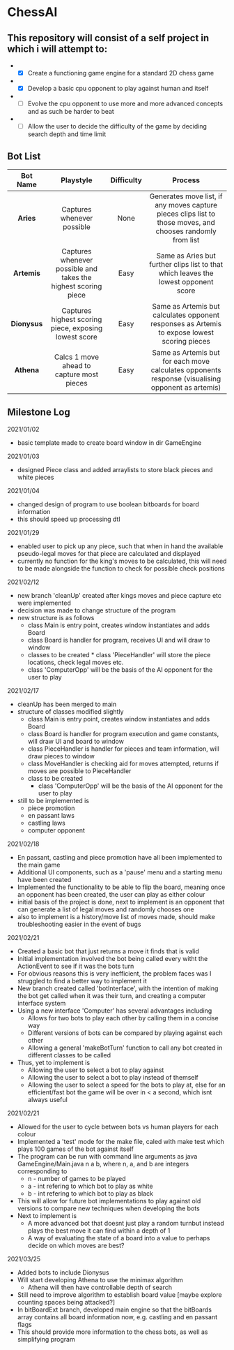 # ChessAI

## This repository will consist of a self project in which i will attempt to:
  *  - [X] Create a functioning game engine for a standard 2D chess game
  *  - [X] Develop a basic cpu opponent to play against human and itself
  *  - [ ] Evolve the cpu opponent to use more and more advanced concepts and as such be harder to beat
  *  - [ ] Allow the user to decide the difficulty of the game by deciding search depth and time limit

## Bot List

Bot Name | Playstyle | Difficulty | Process
 :---:|:---:|:---:|:---:
**Aries** | Captures whenever possible | None | Generates move list, if any moves capture pieces clips list to those moves, and chooses randomly from list
**Artemis** | Captures whenever possible and takes the highest scoring piece | Easy | Same as Aries but further clips list to that which leaves the lowest opponent score
**Dionysus** | Captures highest scoring piece, exposing lowest score | Easy | Same as Artemis but calculates opponent responses as Artemis to expose lowest scoring pieces
**Athena** | Calcs 1 move ahead to capture most pieces | Easy | Same as Artemis but for each move calculates opponents response (visualising opponent as artemis)

## Milestone Log

2021/01/02
  * basic template made to create board window in dir GameEngine

2021/01/03
  * designed Piece class and added arraylists to store black pieces and white pieces

2021/01/04
  * changed design of program to use boolean bitboards for board information
  * this should speed up processing dtl

2021/01/29
  * enabled user to pick up any piece, such that when in hand the available pseudo-legal moves for that piece are calculated and displayed
  * currently no function for the king's moves to be calculated, this will need to be made alongside the function to check for possible check positions

2021/02/12
  * new branch 'cleanUp' created after kings moves and piece capture etc were implemented
  * decision was made to change structure of the program
  * new structure is as follows
    * class Main is entry point, creates window instantiates and adds Board
    * class Board is handler for program, receives UI and will draw to window
    * classes to be created  * class 'PieceHandler' will store the piece locations, check legal moves etc.
    * class 'ComputerOpp' will be the basis of the AI opponent for the user to play

2021/02/17
  * cleanUp has been merged to main
  * structure of classes modified slightly
    * class Main is entry point, creates window instantiates and adds Board
    * class Board is handler for program execution and game constants, will draw UI and board to window
    * class PieceHandler is handler for pieces and team information, will draw pieces to window
    * class MoveHandler is checking aid for moves attempted, returns if moves are possible to PieceHandler
    * class to be created
      * class 'ComputerOpp' will be the basis of the AI opponent for the user to play
  * still to be implemented is
    * piece promotion
    * en passant laws
    * castling laws
    * computer opponent

2021/02/18
  * En passant, castling and piece promotion have all been implemented to the main game
  * Additional UI components, such as a 'pause' menu and a starting menu have been created
  * Implemented the functionality to be able to flip the board, meaning once an opponent has been created, the user can play as either colour
  * initial basis of the project is done, next to implement is an opponent that can generate a list of legal moves and randomly chooses one
  * also to implement is a history/move list of moves made, should make troubleshooting easier in the event of bugs

2021/02/21
  * Created a basic bot that just returns a move it finds that is valid
  * Initial implementation involved the bot being called every witht the ActionEvent to see if it was the bots turn
  * For obvious reasons this is very inefficient, the problem faces was I struggled to find a better way to implement it
  * New branch created called 'botInterface', with the intention of making the bot get called when it was their turn, and creating a computer interface system
  * Using a new interface 'Computer' has several advantages including
    * Allows for two bots to play each other by calling them in a concise way
    * Different versions of bots can be compared by playing against each other
    * Allowing a general 'makeBotTurn' function to call any bot created in different classes to be called
  * Thus, yet to implement is
    * Allowing the user to select a bot to play against
    * Allowing the user to select a bot to play instead of themself
    * Allowing the user to select a speed for the bots to play at, else for an efficient/fast bot the game will be over in < a second, which isnt always useful

2021/02/21
  * Allowed for the user to cycle between bots vs human players for each colour
  * Implemented a 'test' mode for the make file, caled with make test which plays 100 games of the bot against itself
  * The program can be run with command line arguments as 	java GameEngine/Main.java n a b, where n, a, and b are integers corresponding to
    * n - number of games to be played
    * a - int refering to which bot to play as white
    * b - int refering to which bot to play as black
  * This will allow for future bot implementations to play against old versions to compare new techniques when developing the bots
  * Next to implement is
    * A more advanced bot that doesnt just play a random turnbut instead plays the best move it can find within a depth of 1
    * A way of evaluating the state of a board into a value to perhaps decide on which moves are best?

2021/03/25
  * Added bots to include Dionysus
  * Will start developing Athena to use the minimax algorithm
    * Athena will then have controllable depth of search
  * Still need to improve algorithm to establish board value \[maybe explore counting spaces being attacked?\]
  * In bitBoardExt branch, developed main engine so that the bitBoards array contains all board information now, e.g. castling and en passant flags
  * This should provide more information to the chess bots, as well as simplifying program
